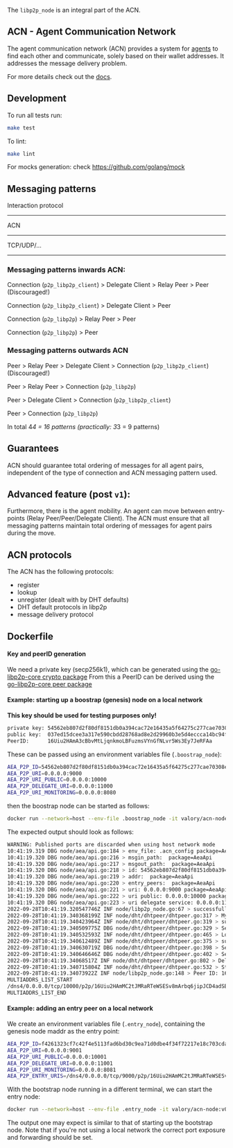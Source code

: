 
The `libp2p_node` is an integral part of the ACN.

## ACN - Agent Communication Network

The agent communication network (ACN) provides a system for [agents](https://github.com/valory-xyz/open-aea) 
to find each other and communicate, solely based on their wallet addresses. 
It addresses the message delivery problem.

For more details check out the [docs](https://valory-xyz.github.io/open-aea/acn/).

## Development

To run all tests run:

``` bash
make test
```

To lint:

``` bash
make lint
```

For mocks generation:
check https://github.com/golang/mock

## Messaging patterns

Interaction protocol
___
ACN
___
TCP/UDP/...
___

### Messaging patterns inwards ACN:


Connection (`p2p_libp2p_client`) > Delegate Client > Relay Peer > Peer (Discouraged!)

Connection (`p2p_libp2p_client`)  > Delegate Client > Peer

Connection (`p2p_libp2p`) > Relay Peer > Peer

Connection (`p2p_libp2p`) > Peer


### Messaging patterns outwards ACN


Peer > Relay Peer > Delegate Client > Connection (`p2p_libp2p_client`) (Discouraged!)

Peer > Relay Peer > Connection (`p2p_libp2p`)

Peer > Delegate Client > Connection (`p2p_libp2p_client`)

Peer > Connection (`p2p_libp2p`)


In total 4*4 = 16 patterns (practically: 3*3 = 9 patterns)

## Guarantees

ACN should guarantee total ordering of messages for all agent pairs, independent of the type of connection and ACN messaging pattern used.

## Advanced feature (post `v1`):

Furthermore, there is the agent mobility. An agent can move between entry-points (Relay Peer/Peer/Delegate Client). The ACN must ensure that all messaging patterns maintain total ordering of messages for agent pairs during the move.

## ACN protocols

The ACN has the following protocols:

- register
- lookup
- unregister (dealt with by DHT defaults)
- DHT default protocols in libp2p
- message delivery protocol

## Dockerfile


#### Key and peerID generation
We need a private key (secp256k1), which can be generated using the
[go-libp2p-core crypto package](https://pkg.go.dev/github.com/libp2p/go-libp2p-core/crypto#GenerateSecp256k1Key)
From this a PeerID can be derived using the
[go-libp2p-core peer package](https://pkg.go.dev/github.com/libp2p/go-libp2p-core/peer)


#### Example: starting up a boostrap (genesis) node on a local network
**This key should be used for testing purposes only!**
```bash
private key: 54562eb807d2f80df8151db0a394cac72e16435a5f64275c277cae70308e8b24
public key:  037ed15dcee3a317e590cbdd28768ad8e2d29960b3e5d4eccca14bc94f83747f09
PeerID:      16Uiu2HAmA3cBbvMtLjqnkmoLBFuzmsVYnGfNLvr5Ws3Ey7JeRFAa
```

These can be passed using an environment variables file (`.boostrap_node`):
```bash
AEA_P2P_ID=54562eb807d2f80df8151db0a394cac72e16435a5f64275c277cae70308e8b24
AEA_P2P_URI=0.0.0.0:9000
AEA_P2P_URI_PUBLIC=0.0.0.0:10000
AEA_P2P_DELEGATE_URI=0.0.0.0:11000
AEA_P2P_URI_MONITORING=0.0.0.0:8080
```

then the boostrap node can be started as follows: 
```bash
docker run --network=host --env-file .boostrap_node -it valory/acn-node:v0.1.0 --config-from-env
```

The expected output should look as follows:
```bash
WARNING: Published ports are discarded when using host network mode
10:41:19.319 DBG node/aea/api.go:184 > env_file: .acn_config package=AeaApi
10:41:19.320 DBG node/aea/api.go:216 > msgin_path:  package=AeaApi
10:41:19.320 DBG node/aea/api.go:217 > msgout_path:  package=AeaApi
10:41:19.320 DBG node/aea/api.go:218 > id: 54562eb807d2f80df8151db0a394cac72e16435a5f64275c277cae70308e8b24 package=AeaApi
10:41:19.320 DBG node/aea/api.go:219 > addr:  package=AeaApi
10:41:19.320 DBG node/aea/api.go:220 > entry_peers:  package=AeaApi
10:41:19.320 DBG node/aea/api.go:221 > uri: 0.0.0.0:9000 package=AeaApi
10:41:19.320 DBG node/aea/api.go:222 > uri public: 0.0.0.0:10000 package=AeaApi
10:41:19.320 DBG node/aea/api.go:223 > uri delegate service: 0.0.0.0:11000 package=AeaApi
2022-09-28T10:41:19.320547746Z INF node/libp2p_node.go:67 > successfully initialized API to AEA!
2022-09-28T10:41:19.340368199Z INF node/dht/dhtpeer/dhtpeer.go:317 > My Peer ID is 16Uiu2HAmMC2tJMRaRTeWSESv8mArbq6jipJCD4adSBcBLsbc7cSL package=DHTPeer peerid=16Uiu2HAmMC2tJMRaRTeWSESv8mArbq6jipJCD4adSBcBLsbc7cSL
2022-09-28T10:41:19.340423964Z INF node/dht/dhtpeer/dhtpeer.go:319 > successfully created libp2p node! package=DHTPeer peerid=16Uiu2HAmMC2tJMRaRTeWSESv8mArbq6jipJCD4adSBcBLsbc7cSL
2022-09-28T10:41:19.340509775Z DBG node/dht/dhtpeer/dhtpeer.go:329 > Setting /aea-register/0.1.0 stream... package=DHTPeer peerid=16Uiu2HAmMC2tJMRaRTeWSESv8mArbq6jipJCD4adSBcBLsbc7cSL
2022-09-28T10:41:19.340532593Z INF node/dht/dhtpeer/dhtpeer.go:465 > Load records from store ./agent_records_store_16Uiu2HAmMC2tJMRaRTeWSESv8mArbq6jipJCD4adSBcBLsbc7cSL package=DHTPeer peerid=16Uiu2HAmMC2tJMRaRTeWSESv8mArbq6jipJCD4adSBcBLsbc7cSL
2022-09-28T10:41:19.340612489Z INF node/dht/dhtpeer/dhtpeer.go:375 > successfully loaded 0 agents package=DHTPeer peerid=16Uiu2HAmMC2tJMRaRTeWSESv8mArbq6jipJCD4adSBcBLsbc7cSL
2022-09-28T10:41:19.340630719Z DBG node/dht/dhtpeer/dhtpeer.go:398 > Setting /aea-address/0.1.0 stream... package=DHTPeer peerid=16Uiu2HAmMC2tJMRaRTeWSESv8mArbq6jipJCD4adSBcBLsbc7cSL
2022-09-28T10:41:19.340646646Z DBG node/dht/dhtpeer/dhtpeer.go:402 > Setting /aea/0.1.0 stream... package=DHTPeer peerid=16Uiu2HAmMC2tJMRaRTeWSESv8mArbq6jipJCD4adSBcBLsbc7cSL
2022-09-28T10:41:19.34068517Z INF node/dht/dhtpeer/dhtpeer.go:802 > DelegateService listening for new connections... package=DHTPeer peerid=16Uiu2HAmMC2tJMRaRTeWSESv8mArbq6jipJCD4adSBcBLsbc7cSL
2022-09-28T10:41:19.340715804Z INF node/dht/dhtpeer/dhtpeer.go:532 > Starting monitoring service: Prometheus at 8080 package=DHTPeer peerid=16Uiu2HAmMC2tJMRaRTeWSESv8mArbq6jipJCD4adSBcBLsbc7cSL
2022-09-28T10:41:19.34073922Z INF node/libp2p_node.go:148 > Peer ID: 16Uiu2HAmMC2tJMRaRTeWSESv8mArbq6jipJCD4adSBcBLsbc7cSL
MULTIADDRS_LIST_START
/dns4/0.0.0.0/tcp/10000/p2p/16Uiu2HAmMC2tJMRaRTeWSESv8mArbq6jipJCD4adSBcBLsbc7cSL
MULTIADDRS_LIST_END
```

#### Example: adding an entry peer on a local network

We create an environment variables file (`.entry_node`), containing the genesis node maddr as the entry point:
```bash
AEA_P2P_ID=f4261323cf7c42f4e5113fad6bd30c9ea71d0dbe4f34f72217e18c703cda4011
AEA_P2P_URI=0.0.0.0:9001
AEA_P2P_URI_PUBLIC=0.0.0.0:10001
AEA_P2P_DELEGATE_URI=0.0.0.0:11001
AEA_P2P_URI_MONITORING=0.0.0.0:8081
AEA_P2P_ENTRY_URIS=/dns4/0.0.0.0/tcp/9000/p2p/16Uiu2HAmMC2tJMRaRTeWSESv8mArbq6jipJCD4adSBcBLsbc7cSL
```

With the bootstrap node running in a different terminal, we can start the entry node:
```bash
docker run --network=host --env-file .entry_node -it valory/acn-node:v0.1.0 --config-from-env
```

The output one may expect is similar to that of starting up the bootstrap node.
Note that if you're not using a local network the correct port exposure and forwarding should be set.

